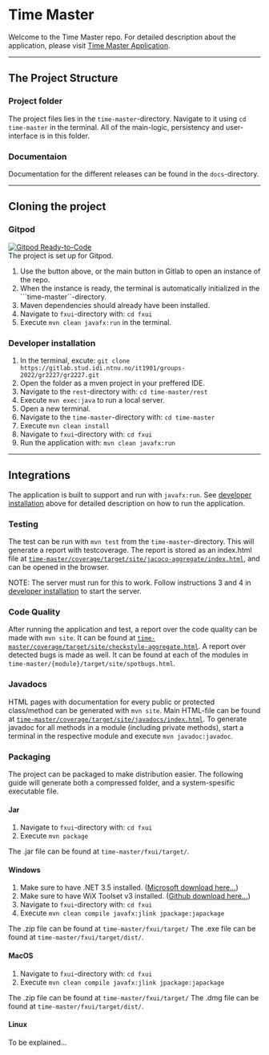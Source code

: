 # Time Master

Welcome to the Time Master repo. For detailed description about the application, please visit [Time Master Application](time-master/README.md).

<hr>

## The Project Structure

### Project folder
The project files lies in the `time-master`-directory. Navigate to it using ```cd time-master``` in the terminal. All of the main-logic, persistency and user-interface is in this folder.

### Documentaion
Documentation for the different releases can be found in the ```docs```-directory. 

<hr>

## Cloning the project
### Gitpod
[![Gitpod Ready-to-Code](https://img.shields.io/badge/Gitpod-Ready--to--Code-blue?logo=gitpod)](https://gitpod.stud.ntnu.no/#https://gitlab.stud.idi.ntnu.no/it1901/groups-2022/gr2227/gr2227)
<br>
The project is set up for Gitpod.

1. Use the button above, or the main button in Gitlab to open an instance of the repo.
2. When the instance is ready, the terminal is automatically initialized in the ´´´time-master``-directory.
3. Maven dependencies should already have been installed.
4. Navigate to ```fxui```-directory with: `cd fxui`
5. Execute `mvn clean javafx:run` in the terminal.
### Developer installation

1. In the terminal, excute: `git clone https://gitlab.stud.idi.ntnu.no/it1901/groups-2022/gr2227/gr2227.git`
2. Open the folder as a mven project in your preffered IDE.
3. Navigate to the ```rest```-directory with: `cd time-master/rest`
4. Execute ```mvn exec:java``` to run a local server.
5. Open a new terminal.
6. Navigate to the ```time-master```-directory with: `cd time-master`
7. Execute ```mvn clean install```
8. Navigate to ```fxui```-directory with: `cd fxui`
9. Run the application with: `mvn clean javafx:run`

<hr>

## Integrations

The application is built to support and run with `javafx:run`. See [developer installation](./readme.md#developer-installation) above for detailed description on how to run the application.

### Testing

The test can be run with `mvn test` from the `time-master`-directory. This will generate a report with testcoverage. The report is stored as an index.html file at [`time-master/coverage/target/site/jacoco-aggregate/index.html`](time-master/coverage/target/site/jacoco-aggregate/), and can be opened in the browser.

NOTE: The server must run for this to work. Follow instructions 3 and 4 in [developer installation](./readme.md#developer-installation) to start the server.

### Code Quality

After running the application and test, a report over the code quality can be made with `mvn site`. It can be found at [`time-master/coverage/target/site/checkstyle-aggregate.html`](time-master/coverage/target/site/checkstyle-aggregate.html).
A report over detected bugs is made as well. It can be found at each of the modules in `time-master/{module}/target/site/spotbugs.html`.

### Javadocs

HTML pages with documentation for every public or protected class/method can be generated with `mvn site`. Main HTML-file can be found at [`time-master/coverage/target/site/javadocs/index.html`](time-master/coverage/target/site/javadocs/index.html).
To generate javadoc for all methods in a module (including private methods), start a terminal in the respective module and execute `mvn javadoc:javadoc`.



### Packaging

The project can be packaged to make distribution easier. The following guide will generate both a compressed folder, and a system-spesific executable file.

#### Jar
1. Navigate to ```fxui```-directory with: `cd fxui`
2. Execute ```mvn package```

The .jar file can be found at `time-master/fxui/target/`.
#### Windows
1. Make sure to have .NET 3.5 installed. ([Microsoft download here...](https://www.microsoft.com/nb-no/download/details.aspx?id=21))
2. Make sure to have WiX Toolset v3 installed. ([Github download here...](https://github.com/wixtoolset/wix3/releases/tag/wix3112rtm))
3. Navigate to ```fxui```-directory with: `cd fxui`
4. Execute ```mvn clean compile javafx:jlink jpackage:japackage```

The .zip file can be found at `time-master/fxui/target/`
The .exe file can be found at `time-master/fxui/target/dist/`.
#### MacOS
1. Navigate to ```fxui```-directory with: `cd fxui`
2. Execute ```mvn clean compile javafx:jlink jpackage:japackage```

The .zip file can be found at `time-master/fxui/target/`
The .dmg file can be found at `time-master/fxui/target/dist/`.
#### Linux
To be explained...


<!-- ## Git conventions

[Conventional Commits 1.0.0](https://www.conventionalcommits.org/en/v1.0.0/)

- [Overview of different commit types](https://github.com/commitizen/conventional-commit-types/blob/v3.0.0/index.json)
- [Rules for commit messages](https://github.com/conventional-changelog/commitlint/tree/master/%40commitlint/config-conventional) -->